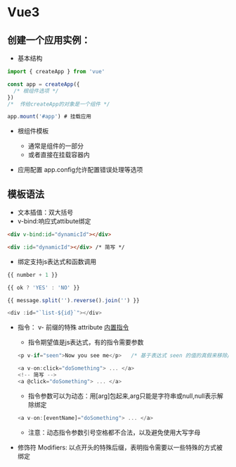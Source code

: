 # Vue3

## 创建一个应用实例：
* 基本结构
```javascript
import { createApp } from 'vue'

const app = createApp({ 
  /* 根组件选项 */
})
/*  传给createApp的对象是一个组件 */

app.mount('#app') # 挂载应用
```

* 根组件模板
  * 通常是组件的一部分
  * 或者直接在挂载容器内

* 应用配置
  app.config允许配置错误处理等选项

  
## 模板语法
* 文本插值：双大括号
* v-bind:响应式attibute绑定
```html
<div v-bind:id="dynamicId"></div>

<div :id="dynamicId"></div> /* 简写 */
```

* 绑定支持js表达式和函数调用
```javascript
{{ number + 1 }}

{{ ok ? 'YES' : 'NO' }}

{{ message.split('').reverse().join('') }}

<div :id="`list-${id}`"></div>
```

* 指令： v- 前缀的特殊 attribute
  [内置指令](https://cn.vuejs.org/api/built-in-directives.html)
  * 指令期望值是js表达式，有的指令需要参数
  ```javascript
  <p v-if="seen">Now you see me</p>   /* 基于表达式 seen 的值的真假来移除/插入该 <p> 元素 */

  <a v-on:click="doSomething"> ... </a>
  <!-- 简写 -->
  <a @click="doSomething"> ... </a>
  ```
  * 指令参数可以为动态：用[arg]包起来,arg只能是字符串或null,null表示解除绑定
  ```javascript
  <a v-on:[eventName]="doSomething"> ... </a>
  ```
  * 注意：动态指令参数引号空格都不合法，以及避免使用大写字母

* 修饰符 Modifiers: 以点开头的特殊后缀，表明指令需要以一些特殊的方式被绑定

## 



